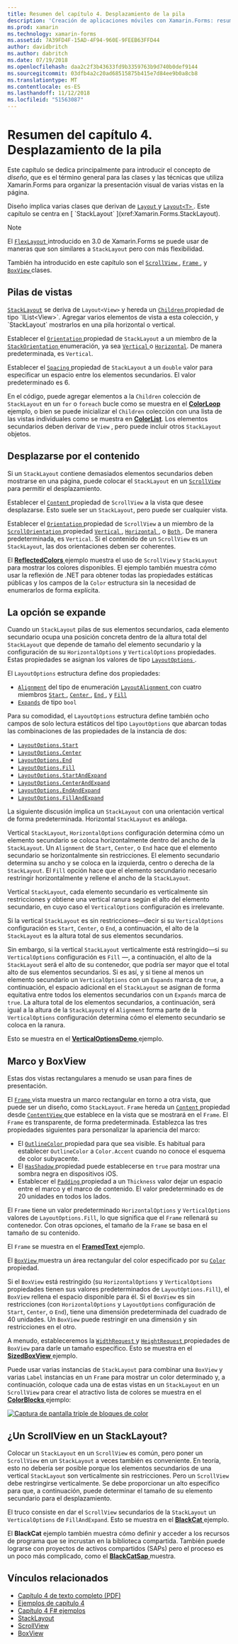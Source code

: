 ```yaml
---
title: Resumen del capítulo 4. Desplazamiento de la pila
description: 'Creación de aplicaciones móviles con Xamarin.Forms: resumen del capítulo 4. Desplazamiento de la pila'
ms.prod: xamarin
ms.technology: xamarin-forms
ms.assetid: 7A39FD4F-15AD-4F94-960E-9FEEB63FFD44
author: davidbritch
ms.author: dabritch
ms.date: 07/19/2018
ms.openlocfilehash: daa2c2f3b43633fd9b3359763b9d740b0def9144
ms.sourcegitcommit: 03dfb4a2c20ad68515875b415e7d84ee9b0a8cb8
ms.translationtype: MT
ms.contentlocale: es-ES
ms.lasthandoff: 11/12/2018
ms.locfileid: "51563087"
---
```

# <a name="summary-of-chapter-4-scrolling-the-stack"></a>Resumen del capítulo 4. Desplazamiento de la pila

Este capítulo se dedica principalmente para introducir el concepto de *diseño*, que es el término general para las clases y las técnicas que utiliza Xamarin.Forms para organizar la presentación visual de varias vistas en la página.

Diseño implica varias clases que derivan de [ `Layout` ](xref:Xamarin.Forms.Layout) y [ `Layout<T>` ](xref:Xamarin.Forms.Layout`1). Este capítulo se centra en [ `StackLayout` ](xref:Xamarin.Forms.StackLayout).

> [!NOTE]
> El [ `FlexLayout` ](~/xamarin-forms/user-interface/layouts/flex-layout.md) introducido en 3.0 de Xamarin.Forms se puede usar de maneras que son similares a `StackLayout` pero con más flexibilidad.

También ha introducido en este capítulo son el [ `ScrollView` ](xref:Xamarin.Forms.ScrollView), [ `Frame` ](xref:Xamarin.Forms.Frame), y [ `BoxView` ](xref:Xamarin.Forms.BoxView) clases.

## <a name="stacks-of-views"></a>Pilas de vistas

[`StackLayout`](xref:Xamarin.Forms.StackLayout) se deriva de `Layout<View>` y hereda un [ `Children` ](xref:Xamarin.Forms.Layout`1) propiedad de tipo `IList<View>`. Agregar varios elementos de vista a esta colección, y `StackLayout` mostrarlos en una pila horizontal o vertical.

Establecer el [ `Orientation` ](xref:Xamarin.Forms.StackLayout.Orientation) propiedad de `StackLayout` a un miembro de la [ `StackOrientation` ](xref:Xamarin.Forms.StackOrientation) enumeración, ya sea [ `Vertical` ](xref:Xamarin.Forms.StackOrientation.Vertical) o [ `Horizontal`](xref:Xamarin.Forms.StackOrientation.Horizontal). De manera predeterminada, es `Vertical`.

Establecer el [ `Spacing` ](xref:Xamarin.Forms.StackLayout.Spacing) propiedad de `StackLayout` a un `double` valor para especificar un espacio entre los elementos secundarios. El valor predeterminado es 6.

En el código, puede agregar elementos a la `Children` colección de `StackLayout` en un `for` o `foreach` bucle como se muestra en el [ **ColorLoop** ](https://github.com/xamarin/xamarin-forms-book-samples/tree/master/Chapter04/ColorLoop) ejemplo, o bien se puede inicializar el `Children` colección con una lista de las vistas individuales como se muestra en [ **ColorList**](https://github.com/xamarin/xamarin-forms-book-samples/tree/master/Chapter04/ColorList). Los elementos secundarios deben derivar de `View` , pero puede incluir otros `StackLayout` objetos.

## <a name="scrolling-content"></a>Desplazarse por el contenido

Si un `StackLayout` contiene demasiados elementos secundarios deben mostrarse en una página, puede colocar el `StackLayout` en un [ `ScrollView` ](xref:Xamarin.Forms.ScrollView) para permitir el desplazamiento.

Establecer el [ `Content` ](xref:Xamarin.Forms.ScrollView.Content) propiedad de `ScrollView` a la vista que desee desplazarse. Esto suele ser un `StackLayout`, pero puede ser cualquier vista.

Establecer el [ `Orientation` ](xref:Xamarin.Forms.ScrollView.Orientation) propiedad de `ScrollView` a un miembro de la [ `ScrollOrientation` ](xref:Xamarin.Forms.ScrollOrientation) propiedad [ `Vertical` ](xref:Xamarin.Forms.ScrollOrientation.Vertical), [ `Horizontal` ](xref:Xamarin.Forms.ScrollOrientation.Horizontal), o [ `Both` ](xref:Xamarin.Forms.ScrollOrientation.Both). De manera predeterminada, es `Vertical`. Si el contenido de un `ScrollView` es un `StackLayout`, las dos orientaciones deben ser coherentes.

El [ **ReflectedColors** ](https://github.com/xamarin/xamarin-forms-book-samples/tree/master/Chapter04/ReflectedColors) ejemplo muestra el uso de `ScrollView` y `StackLayout` para mostrar los colores disponibles. El ejemplo también muestra cómo usar la reflexión de .NET para obtener todas las propiedades estáticas públicas y los campos de la `Color` estructura sin la necesidad de enumerarlos de forma explícita.

## <a name="the-expands-option"></a>La opción se expande

Cuando un `StackLayout` pilas de sus elementos secundarios, cada elemento secundario ocupa una posición concreta dentro de la altura total del `StackLayout` que depende de tamaño del elemento secundario y la configuración de su `HorizontalOptions` y `VerticalOptions` propiedades. Estas propiedades se asignan los valores de tipo [ `LayoutOptions` ](http://developer.xamstage.com/api/type/Xamarin.Forms.LayoutOptions/).

El `LayoutOptions` estructura define dos propiedades:

- [`Alignment`](xref:Xamarin.Forms.LayoutOptions.Alignment) del tipo de enumeración [ `LayoutAlignment` ](xref:Xamarin.Forms.LayoutAlignment) con cuatro miembros [ `Start` ](xref:Xamarin.Forms.LayoutAlignment.Start), [ `Center` ](xref:Xamarin.Forms.LayoutAlignment.Center), [ `End` ](xref:Xamarin.Forms.LayoutAlignment.End), y [`Fill`](xref:Xamarin.Forms.LayoutAlignment.Fill)
- [`Expands`](xref:Xamarin.Forms.LayoutOptions.Expands) de tipo `bool`

Para su comodidad, el `LayoutOptions` estructura define también ocho campos de solo lectura estáticos del tipo `LayoutOptions` que abarcan todas las combinaciones de las propiedades de la instancia de dos:

- [`LayoutOptions.Start`](xref:Xamarin.Forms.LayoutOptions.Start)
- [`LayoutOptions.Center`](xref:Xamarin.Forms.LayoutOptions.Center)
- [`LayoutOptions.End`](xref:Xamarin.Forms.LayoutOptions.End)
- [`LayoutOptions.Fill`](xref:Xamarin.Forms.LayoutOptions.Fill)
- [`LayoutOptions.StartAndExpand`](xref:Xamarin.Forms.LayoutOptions.StartAndExpand)
- [`LayoutOptions.CenterAndExpand`](xref:Xamarin.Forms.LayoutOptions.CenterAndExpand)
- [`LayoutOptions.EndAndExpand`](xref:Xamarin.Forms.LayoutOptions.EndAndExpand)
- [`LayoutOptions.FillAndExpand`](xref:Xamarin.Forms.LayoutOptions.FillAndExpand)

La siguiente discusión implica un `StackLayout` con una orientación vertical de forma predeterminada. Horizontal `StackLayout` es análoga.

Vertical `StackLayout`, `HorizontalOptions` configuración determina cómo un elemento secundario se coloca horizontalmente dentro del ancho de la `StackLayout`. Un `Alignment` de `Start`, `Center`, o `End` hace que el elemento secundario se horizontalmente sin restricciones. El elemento secundario determina su ancho y se coloca en la izquierda, centro o derecha de la `StackLayout`. El `Fill` opción hace que el elemento secundario necesario restringir horizontalmente y rellene el ancho de la `StackLayout`.

Vertical `StackLayout`, cada elemento secundario es verticalmente sin restricciones y obtiene una vertical ranura según el alto del elemento secundario, en cuyo caso el `VerticalOptions` configuración es irrelevante.

Si la vertical `StackLayout` es sin restricciones&mdash;decir si su `VerticalOptions` configuración es `Start`, `Center`, o `End`, a continuación, el alto de la `StackLayout` es la altura total de sus elementos secundarios.

Sin embargo, si la vertical `StackLayout` verticalmente está restringido&mdash;si su `VerticalOptions` configuración es `Fill` &mdash;, a continuación, el alto de la `StackLayout` será el alto de su contenedor, que podría ser mayor que el total alto de sus elementos secundarios. Si es así, y si tiene al menos un elemento secundario un `VerticalOptions` con un `Expands` marca de `true`, a continuación, el espacio adicional en el `StackLayout` se asignan de forma equitativa entre todos los elementos secundarios con un `Expands` marca de `true`. La altura total de los elementos secundarios, a continuación, será igual a la altura de la `StackLayout`y el `Alignment` forma parte de la `VerticalOptions` configuración determina cómo el elemento secundario se coloca en la ranura.

Esto se muestra en el [ **VerticalOptionsDemo** ](https://github.com/xamarin/xamarin-forms-book-samples/tree/master/Chapter04/VerticalOptionsDemo) ejemplo.

## <a name="frame-and-boxview"></a>Marco y BoxView

Estas dos vistas rectangulares a menudo se usan para fines de presentación.

El [ `Frame` ](xref:Xamarin.Forms.Frame) vista muestra un marco rectangular en torno a otra vista, que puede ser un diseño, como `StackLayout`. `Frame` hereda un [ `Content` ](xref:Xamarin.Forms.ContentView.Content) propiedad desde [ `ContentView` ](xref:Xamarin.Forms.ContentView) que establece en la vista que se mostrará en el `Frame`. El `Frame` es transparente, de forma predeterminada. Establezca las tres propiedades siguientes para personalizar la apariencia del marco:

- El [ `OutlineColor` ](xref:Xamarin.Forms.Frame.OutlineColor) propiedad para que sea visible. Es habitual para establecer `OutlineColor` a `Color.Accent` cuando no conoce el esquema de color subyacente.
- El [ `HasShadow` ](xref:Xamarin.Forms.Frame.HasShadow) propiedad puede establecerse en `true` para mostrar una sombra negra en dispositivos iOS.
- Establecer el [ `Padding` ](xref:Xamarin.Forms.Layout.Padding) propiedad a un `Thickness` valor dejar un espacio entre el marco y el marco de contenido. El valor predeterminado es de 20 unidades en todos los lados.

El `Frame` tiene un valor predeterminado `HorizontalOptions` y `VerticalOptions` valores de `LayoutOptions.Fill`, lo que significa que el `Frame` rellenará su contenedor. Con otras opciones, el tamaño de la `Frame` se basa en el tamaño de su contenido.

El `Frame` se muestra en el [ **FramedText** ](https://github.com/xamarin/xamarin-forms-book-samples/tree/master/Chapter04/FramedText) ejemplo.

El [ `BoxView` ](xref:Xamarin.Forms.BoxView) muestra un área rectangular del color especificado por su [ `Color` ](xref:Xamarin.Forms.BoxView.Color) propiedad.

Si el `BoxView` está restringido (su `HorizontalOptions` y `VerticalOptions` propiedades tienen sus valores predeterminados de `LayoutOptions.Fill`), el `BoxView` rellena el espacio disponible para él. Si el `BoxView` es sin restricciones (con `HorizontalOptions` y `LayoutOptions` configuración de `Start`, `Center`, o `End`), tiene una dimensión predeterminada del cuadrado de 40 unidades. Un `BoxView` puede restringir en una dimensión y sin restricciones en el otro.

A menudo, estableceremos la [ `WidthRequest` ](xref:Xamarin.Forms.VisualElement.WidthRequest) y [ `HeightRequest` ](xref:Xamarin.Forms.VisualElement.HeightRequest) propiedades de `BoxView` para darle un tamaño específico. Esto se muestra en el [ **SizedBoxView** ](https://github.com/xamarin/xamarin-forms-book-samples/tree/master/Chapter04/SizedBoxView) ejemplo.

Puede usar varias instancias de `StackLayout` para combinar una `BoxView` y varias `Label` instancias en un `Frame` para mostrar un color determinado y, a continuación, coloque cada una de estas vistas en un `StackLayout` en un `ScrollView` para crear el atractivo lista de colores se muestra en el [ **ColorBlocks** ](https://github.com/xamarin/xamarin-forms-book-samples/tree/master/Chapter04/ColorBlocks) ejemplo:

[![Captura de pantalla triple de bloques de color](images/ch04fg11-small.png "lista de colores")](images/ch04fg11-large.png#lightbox "lista de colores")

## <a name="a-scrollview-in-a-stacklayout"></a>¿Un ScrollView en un StackLayout?

Colocar un `StackLayout` en un `ScrollView` es común, pero poner un `ScrollView` en un `StackLayout` a veces también es conveniente. En teoría, esto no debería ser posible porque los elementos secundarios de una vertical `StackLayout` son verticalmente sin restricciones. Pero un `ScrollView` debe restringirse verticalmente. Se debe proporcionar un alto específico para que, a continuación, puede determinar el tamaño de su elemento secundario para el desplazamiento.

El truco consiste en dar el `ScrollView` secundarios de la `StackLayout` un `VerticalOptions` de `FillAndExpand`. Esto se muestra en el [ **BlackCat** ](https://github.com/xamarin/xamarin-forms-book-samples/tree/master/Chapter04/BlackCat) ejemplo.

El **BlackCat** ejemplo también muestra cómo definir y acceder a los recursos de programa que se incrustan en la biblioteca compartida. También puede lograrse con proyectos de activos compartidos (SAPs) pero el proceso es un poco más complicado, como el [ **BlackCatSap** ](https://github.com/xamarin/xamarin-forms-book-samples/tree/master/Chapter04/BlackCatSap) muestra.



## <a name="related-links"></a>Vínculos relacionados

- [Capítulo 4 de texto completo (PDF)](https://download.xamarin.com/developer/xamarin-forms-book/XamarinFormsBook-Ch04-Apr2016.pdf)
- [Ejemplos de capítulo 4](https://github.com/xamarin/xamarin-forms-book-samples/tree/master/Chapter04)
- [Capítulo 4 F# ejemplos](https://github.com/xamarin/xamarin-forms-book-samples/tree/master/Chapter04/FS)
- [StackLayout](~/xamarin-forms/user-interface/layouts/stack-layout.md)
- [ScrollView](~/xamarin-forms/user-interface/layouts/scroll-view.md)
- [BoxView](~/xamarin-forms/user-interface/boxview.md)
